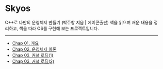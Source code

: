 # Skyos
C++로 나만의 운영체제 만들기 (박주항 지음 | 에이콘출판) 책을 읽으며 배운 내용을 정리하고, 책을 따라 OS를 구현해 보는 프로젝트입니다.

------------------

* [Chap 01. 개요](https://github.com/LemonDouble/Skyos/blob/main/summary/Chap01.%EA%B0%9C%EC%9A%94.md)
* [Chap 02. 운영체제 이론](https://github.com/LemonDouble/Skyos/blob/main/summary/Chap02.%EC%9A%B4%EC%98%81%EC%B2%B4%EC%A0%9C_%EC%9D%B4%EB%A1%A0.md)
* [Chap 03. 커널 로딩(1)](https://github.com/LemonDouble/Skyos/blob/main/summary/Chap03%20-%20%EC%BB%A4%EB%84%90%20%EB%A1%9C%EB%94%A9(1).md)
* [Chap 03. 커널 로딩(2)](https://github.com/LemonDouble/Skyos/blob/main/summary/Chap03%20-%20%EC%BB%A4%EB%84%90%20%EB%A1%9C%EB%94%A9(2).md)
